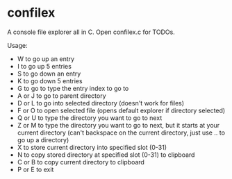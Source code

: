 # confilex
A console file explorer all in C. Open confilex.c for TODOs.

Usage:

- W to go up an entry
- I to go up 5 entries
- S to go down an entry
- K to go down 5 entries
- G to go to type the entry index to go to
- A or J to go to parent directory
- D or L to go into selected directory (doesn't work for files)
- F or O to open selected file (opens default explorer if directory selected)
- Q or U to type the directory you want to go to next
- Z or M to type the directory you want to go to next, but it starts at your current directory (can't backspace on the current directory, just use .. to go up a directory)
- X to store current directory into specified slot (0-31)
- N to copy stored directory at specified slot (0-31) to clipboard
- C or B to copy current directory to clipboard
- P or E to exit
